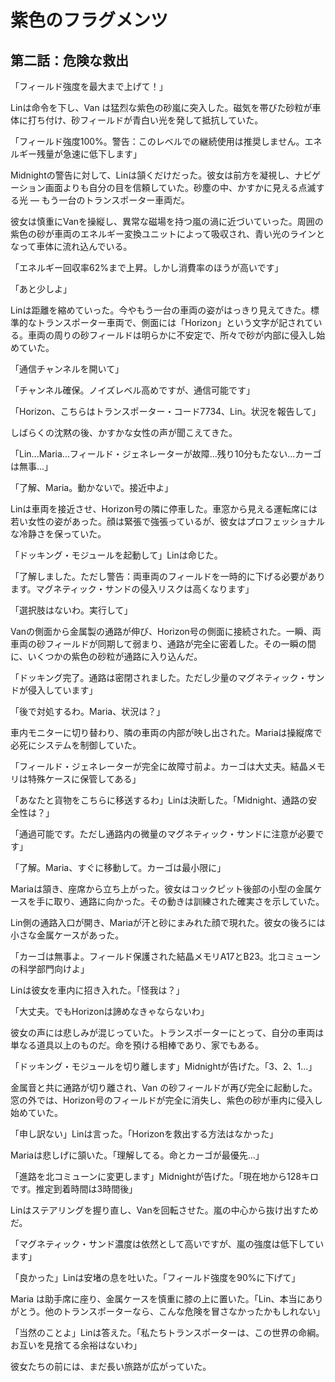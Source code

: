 # 紫色のフラグメンツ

## 第二話：危険な救出

「フィールド強度を最大まで上げて！」

Linは命令を下し、Van は猛烈な紫色の砂嵐に突入した。磁気を帯びた砂粒が車体に打ち付け、砂フィールドが青白い光を発して抵抗していた。

「フィールド強度100%。警告：このレベルでの継続使用は推奨しません。エネルギー残量が急速に低下します」

Midnightの警告に対して、Linは頷くだけだった。彼女は前方を凝視し、ナビゲーション画面よりも自分の目を信頼していた。砂塵の中、かすかに見える点滅する光 — もう一台のトランスポーター車両だ。

彼女は慎重にVanを操縦し、異常な磁場を持つ嵐の渦に近づいていった。周囲の紫色の砂が車両のエネルギー変換ユニットによって吸収され、青い光のラインとなって車体に流れ込んでいる。

「エネルギー回収率62%まで上昇。しかし消費率のほうが高いです」

「あと少しよ」

Linは距離を縮めていった。今やもう一台の車両の姿がはっきり見えてきた。標準的なトランスポーター車両で、側面には「Horizon」という文字が記されている。車両の周りの砂フィールドは明らかに不安定で、所々で砂が内部に侵入し始めていた。

「通信チャンネルを開いて」

「チャンネル確保。ノイズレベル高めですが、通信可能です」

「Horizon、こちらはトランスポーター・コード7734、Lin。状況を報告して」

しばらくの沈黙の後、かすかな女性の声が聞こえてきた。

「Lin...Maria...フィールド・ジェネレーターが故障...残り10分もたない...カーゴは無事...」

「了解、Maria。動かないで。接近中よ」

Linは車両を接近させ、Horizon号の隣に停車した。車窓から見える運転席には若い女性の姿があった。顔は緊張で強張っているが、彼女はプロフェッショナルな冷静さを保っていた。

「ドッキング・モジュールを起動して」Linは命じた。

「了解しました。ただし警告：両車両のフィールドを一時的に下げる必要があります。マグネティック・サンドの侵入リスクは高くなります」

「選択肢はないわ。実行して」

Vanの側面から金属製の通路が伸び、Horizon号の側面に接続された。一瞬、両車両の砂フィールドが同期して弱まり、通路が完全に密着した。その一瞬の間に、いくつかの紫色の砂粒が通路に入り込んだ。

「ドッキング完了。通路は密閉されました。ただし少量のマグネティック・サンドが侵入しています」

「後で対処するわ。Maria、状況は？」

車内モニターに切り替わり、隣の車両の内部が映し出された。Mariaは操縦席で必死にシステムを制御していた。

「フィールド・ジェネレーターが完全に故障寸前よ。カーゴは大丈夫。結晶メモリは特殊ケースに保管してある」

「あなたと貨物をこちらに移送するわ」Linは決断した。「Midnight、通路の安全性は？」

「通過可能です。ただし通路内の微量のマグネティック・サンドに注意が必要です」

「了解。Maria、すぐに移動して。カーゴは最小限に」

Mariaは頷き、座席から立ち上がった。彼女はコックピット後部の小型の金属ケースを手に取り、通路に向かった。その動きは訓練された確実さを示していた。

Lin側の通路入口が開き、Mariaが汗と砂にまみれた顔で現れた。彼女の後ろには小さな金属ケースがあった。

「カーゴは無事よ。フィールド保護された結晶メモリA17とB23。北コミューンの科学部門向けよ」

Linは彼女を車内に招き入れた。「怪我は？」

「大丈夫。でもHorizonは諦めなきゃならないわ」

彼女の声には悲しみが混じっていた。トランスポーターにとって、自分の車両は単なる道具以上のものだ。命を預ける相棒であり、家でもある。

「ドッキング・モジュールを切り離します」Midnightが告げた。「3、2、1...」

金属音と共に通路が切り離され、Van の砂フィールドが再び完全に起動した。窓の外では、Horizon号のフィールドが完全に消失し、紫色の砂が車内に侵入し始めていた。

「申し訳ない」Linは言った。「Horizonを救出する方法はなかった」

Mariaは悲しげに頷いた。「理解してる。命とカーゴが最優先…」

「進路を北コミューンに変更します」Midnightが告げた。「現在地から128キロです。推定到着時間は3時間後」

Linはステアリングを握り直し、Vanを回転させた。嵐の中心から抜け出すためだ。

「マグネティック・サンド濃度は依然として高いですが、嵐の強度は低下しています」

「良かった」Linは安堵の息を吐いた。「フィールド強度を90%に下げて」

Maria は助手席に座り、金属ケースを慎重に膝の上に置いた。「Lin、本当にありがとう。他のトランスポーターなら、こんな危険を冒さなかったかもしれない」

「当然のことよ」Linは答えた。「私たちトランスポーターは、この世界の命綱。お互いを見捨てる余裕はないわ」

彼女たちの前には、まだ長い旅路が広がっていた。